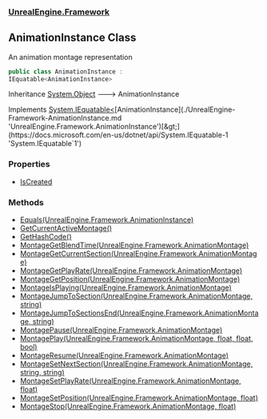 ### [UnrealEngine.Framework](./UnrealEngine-Framework.md 'UnrealEngine.Framework')
## AnimationInstance Class
An animation montage representation  
```csharp
public class AnimationInstance :
IEquatable<AnimationInstance>
```
Inheritance [System.Object](https://docs.microsoft.com/en-us/dotnet/api/System.Object 'System.Object') &#129106; AnimationInstance  

Implements [System.IEquatable&lt;](https://docs.microsoft.com/en-us/dotnet/api/System.IEquatable-1 'System.IEquatable`1')[AnimationInstance](./UnrealEngine-Framework-AnimationInstance.md 'UnrealEngine.Framework.AnimationInstance')[&gt;](https://docs.microsoft.com/en-us/dotnet/api/System.IEquatable-1 'System.IEquatable`1')  
### Properties
- [IsCreated](./UnrealEngine-Framework-AnimationInstance-IsCreated.md 'UnrealEngine.Framework.AnimationInstance.IsCreated')
### Methods
- [Equals(UnrealEngine.Framework.AnimationInstance)](./UnrealEngine-Framework-AnimationInstance-Equals(UnrealEngine-Framework-AnimationInstance).md 'UnrealEngine.Framework.AnimationInstance.Equals(UnrealEngine.Framework.AnimationInstance)')
- [GetCurrentActiveMontage()](./UnrealEngine-Framework-AnimationInstance-GetCurrentActiveMontage().md 'UnrealEngine.Framework.AnimationInstance.GetCurrentActiveMontage()')
- [GetHashCode()](./UnrealEngine-Framework-AnimationInstance-GetHashCode().md 'UnrealEngine.Framework.AnimationInstance.GetHashCode()')
- [MontageGetBlendTime(UnrealEngine.Framework.AnimationMontage)](./UnrealEngine-Framework-AnimationInstance-MontageGetBlendTime(UnrealEngine-Framework-AnimationMontage).md 'UnrealEngine.Framework.AnimationInstance.MontageGetBlendTime(UnrealEngine.Framework.AnimationMontage)')
- [MontageGetCurrentSection(UnrealEngine.Framework.AnimationMontage)](./UnrealEngine-Framework-AnimationInstance-MontageGetCurrentSection(UnrealEngine-Framework-AnimationMontage).md 'UnrealEngine.Framework.AnimationInstance.MontageGetCurrentSection(UnrealEngine.Framework.AnimationMontage)')
- [MontageGetPlayRate(UnrealEngine.Framework.AnimationMontage)](./UnrealEngine-Framework-AnimationInstance-MontageGetPlayRate(UnrealEngine-Framework-AnimationMontage).md 'UnrealEngine.Framework.AnimationInstance.MontageGetPlayRate(UnrealEngine.Framework.AnimationMontage)')
- [MontageGetPosition(UnrealEngine.Framework.AnimationMontage)](./UnrealEngine-Framework-AnimationInstance-MontageGetPosition(UnrealEngine-Framework-AnimationMontage).md 'UnrealEngine.Framework.AnimationInstance.MontageGetPosition(UnrealEngine.Framework.AnimationMontage)')
- [MontageIsPlaying(UnrealEngine.Framework.AnimationMontage)](./UnrealEngine-Framework-AnimationInstance-MontageIsPlaying(UnrealEngine-Framework-AnimationMontage).md 'UnrealEngine.Framework.AnimationInstance.MontageIsPlaying(UnrealEngine.Framework.AnimationMontage)')
- [MontageJumpToSection(UnrealEngine.Framework.AnimationMontage, string)](./UnrealEngine-Framework-AnimationInstance-MontageJumpToSection(UnrealEngine-Framework-AnimationMontage_string).md 'UnrealEngine.Framework.AnimationInstance.MontageJumpToSection(UnrealEngine.Framework.AnimationMontage, string)')
- [MontageJumpToSectionsEnd(UnrealEngine.Framework.AnimationMontage, string)](./UnrealEngine-Framework-AnimationInstance-MontageJumpToSectionsEnd(UnrealEngine-Framework-AnimationMontage_string).md 'UnrealEngine.Framework.AnimationInstance.MontageJumpToSectionsEnd(UnrealEngine.Framework.AnimationMontage, string)')
- [MontagePause(UnrealEngine.Framework.AnimationMontage)](./UnrealEngine-Framework-AnimationInstance-MontagePause(UnrealEngine-Framework-AnimationMontage).md 'UnrealEngine.Framework.AnimationInstance.MontagePause(UnrealEngine.Framework.AnimationMontage)')
- [MontagePlay(UnrealEngine.Framework.AnimationMontage, float, float, bool)](./UnrealEngine-Framework-AnimationInstance-MontagePlay(UnrealEngine-Framework-AnimationMontage_float_float_bool).md 'UnrealEngine.Framework.AnimationInstance.MontagePlay(UnrealEngine.Framework.AnimationMontage, float, float, bool)')
- [MontageResume(UnrealEngine.Framework.AnimationMontage)](./UnrealEngine-Framework-AnimationInstance-MontageResume(UnrealEngine-Framework-AnimationMontage).md 'UnrealEngine.Framework.AnimationInstance.MontageResume(UnrealEngine.Framework.AnimationMontage)')
- [MontageSetNextSection(UnrealEngine.Framework.AnimationMontage, string, string)](./UnrealEngine-Framework-AnimationInstance-MontageSetNextSection(UnrealEngine-Framework-AnimationMontage_string_string).md 'UnrealEngine.Framework.AnimationInstance.MontageSetNextSection(UnrealEngine.Framework.AnimationMontage, string, string)')
- [MontageSetPlayRate(UnrealEngine.Framework.AnimationMontage, float)](./UnrealEngine-Framework-AnimationInstance-MontageSetPlayRate(UnrealEngine-Framework-AnimationMontage_float).md 'UnrealEngine.Framework.AnimationInstance.MontageSetPlayRate(UnrealEngine.Framework.AnimationMontage, float)')
- [MontageSetPosition(UnrealEngine.Framework.AnimationMontage, float)](./UnrealEngine-Framework-AnimationInstance-MontageSetPosition(UnrealEngine-Framework-AnimationMontage_float).md 'UnrealEngine.Framework.AnimationInstance.MontageSetPosition(UnrealEngine.Framework.AnimationMontage, float)')
- [MontageStop(UnrealEngine.Framework.AnimationMontage, float)](./UnrealEngine-Framework-AnimationInstance-MontageStop(UnrealEngine-Framework-AnimationMontage_float).md 'UnrealEngine.Framework.AnimationInstance.MontageStop(UnrealEngine.Framework.AnimationMontage, float)')
